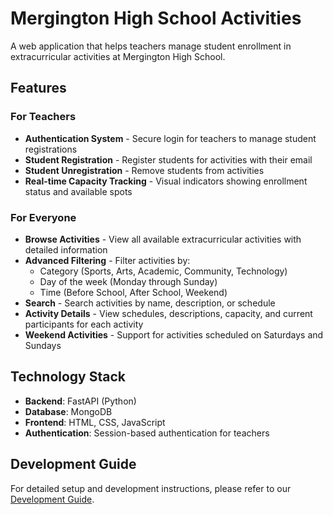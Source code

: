 # Mergington High School Activities

A web application that helps teachers manage student enrollment in extracurricular activities at Mergington High School.

## Features

### For Teachers
- **Authentication System** - Secure login for teachers to manage student registrations
- **Student Registration** - Register students for activities with their email
- **Student Unregistration** - Remove students from activities
- **Real-time Capacity Tracking** - Visual indicators showing enrollment status and available spots

### For Everyone
- **Browse Activities** - View all available extracurricular activities with detailed information
- **Advanced Filtering** - Filter activities by:
  - Category (Sports, Arts, Academic, Community, Technology)
  - Day of the week (Monday through Sunday)
  - Time (Before School, After School, Weekend)
- **Search** - Search activities by name, description, or schedule
- **Activity Details** - View schedules, descriptions, capacity, and current participants for each activity
- **Weekend Activities** - Support for activities scheduled on Saturdays and Sundays

## Technology Stack

- **Backend**: FastAPI (Python)
- **Database**: MongoDB
- **Frontend**: HTML, CSS, JavaScript
- **Authentication**: Session-based authentication for teachers

## Development Guide

For detailed setup and development instructions, please refer to our [Development Guide](../docs/how-to-develop.md).
